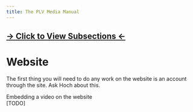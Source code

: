 ```yaml
---
title: The PLV Media Manual
---
```


## [→ Click to View Subsections ←](headers-h.g2ud8d4rvknq)

Website
=======

The first thing you will need to do any work on the website is an account through the site. Ask Hoch about this.

Embedding a video on the website  
\[TODO\]
